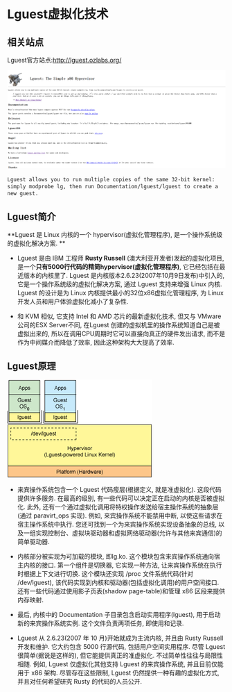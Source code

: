 # Lguest虚拟化技术

## 相关站点

Lguest官方站点:<http://lguest.ozlabs.org/>

![1532072329868.png](image/1532072329868.png)

```
Lguest allows you to run multiple copies of the same 32-bit kernel: simply modprobe lg, then run Documentation/lguest/lguest to create a new guest.
```

## Lguest简介

**Lguest 是 Linux 内核的一个 hypervisor(虚拟化管理程序), 是一个操作系统级的虚拟化解决方案. **

* Lguest 是由 IBM 工程师 **Rusty Russell** (澳大利亚开发者)发起的虚拟化项目, 是一个**只有5000行代码的精简hypervisor(虚拟化管理程序)**, 它已经包括在最近版本的内核里了. Lguest 是内核版本2.6.23(2007年10月9日发布)中引入的, 它是一个操作系统级的虚拟化解决方案, 通过 Lguest 支持来增强 Linux 内核. Lguest 的设计是为 Linux 内核提供最小的32位x86虚拟化管理程序, 为 Linux 开发人员和用户体验虚拟化减小了复杂性. 

* 和 KVM 相似, 它支持 Intel 和 AMD 芯片的最新虚拟化技术, 但又与 VMware 公司的ESX Server不同, 在Lguest 创建的虚拟机里的操作系统知道自己是被虚拟出来的, 所以在调用CPU周期时它可以直接向真正的硬件发出请求, 而不是作为中间媒介而降低了效率, 因此这种架构大大提高了效率. 


## Lguest原理

![1532072728537.png](image/1532072728537.png)

* 来宾操作系统包含一个 Lguest 代码瘦层(根据定义, 就是准虚拟化). 这段代码提供许多服务. 在最高的级别, 有一些代码可以决定正在启动的内核是否被虚拟化. 此外, 还有一个通过虚拟化调用将特权操作发送给宿主操作系统的抽象层(通过 paravirt_ops 实现). 例如, 来宾操作系统不能禁用中断, 以使这些请求在宿主操作系统中执行. 您还可找到一个为来宾操作系统实现设备抽象的总线, 以及一组实现控制台、虚拟块驱动器和虚拟网络驱动器(允许与其他来宾通信)的简单驱动器. 
* 内核部分被实现为可加载的模块, 即lg.ko. 这个模块包含来宾操作系统通向宿主内核的接口. 第一个组件是切换器, 它实现一种方法, 让来宾操作系统在执行时根据上下文进行切换. 这个模块还实现 /proc 文件系统代码(针对 /dev/lguest), 该代码实现到内核和驱动器(包括虚拟化调用)的用户空间接口. 还有一些代码通过使用影子页表(shadow page-table)和管理 x86 区段来提供内存映射. 

* 最后, 内核中的 Documentation 子目录包含启动实用程序(lguest), 用于启动新的来宾操作系统实例. 这个文件负责两项任务, 即使用和记录. 

* Lguest 从 2.6.23(2007 年 10 月)开始就成为主流内核, 并且由 Rusty Russell 开发和维护. 它大约包含 5000 行源代码, 包括用户空间实用程序. 尽管 Lguest 很简单(据说是这样的), 但它能提供真正的准虚拟化. 不过简单性往往与局限性相随. 例如, Lguest 仅虚拟化其他支持 Lguest 的来宾操作系统, 并且目前仅能用于 x86 架构. 尽管存在这些限制, Lguest 仍然提供一种有趣的虚拟化方式, 并且对任何希望研究 Rusty 的代码的人员公开. 
